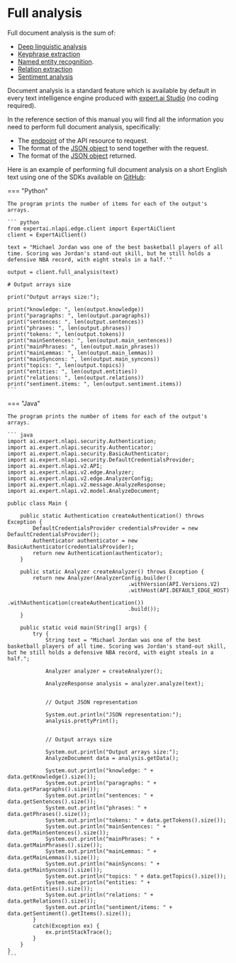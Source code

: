 # Full analysis

Full document analysis is the sum of:

- [Deep linguistic analysis](../linguistic-analysis/index.md)
- [Keyphrase extraction](../keyphrase-extraction/index.md)
- [Named entity recognition](../entity-recognition/index.md).  
- [Relation extraction](../relation-extraction/index.md)
- [Sentiment analysis](../sentiment-analysis/index.md)

Document analysis is a standard feature which is available by default in every text intelligence engine produced with <a href="https://docs.expert.ai/studio/latest/" target="_blank">expert.ai Studio</a> (no coding required). 

In the reference section of this manual you will find all the information you need to perform full document analysis, specifically:

- The [endpoint](../../reference/endpoints/index.md) of the API resource to request.
- The format of the [JSON object](../../reference/requests/full-analysis/index.md) to send together with the request.
- The format of the [JSON object](../../reference/output/full-analysis/index.md) returned.

Here is an example of performing full document analysis on a short English text using one of the SDKs available on <a href="https://github.com/therealexpertai/" target="_blank">GitHub</a>:

=== "Python"
    
    The program prints the number of items for each of the output's arrays.

    ``` python
    from expertai.nlapi.edge.client import ExpertAiClient
    client = ExpertAiClient()

    text = "Michael Jordan was one of the best basketball players of all time. Scoring was Jordan's stand-out skill, but he still holds a defensive NBA record, with eight steals in a half.'" 
    
    output = client.full_analysis(text)

    # Output arrays size

    print("Output arrays size:");

    print("knowledge: ", len(output.knowledge))
    print("paragraphs: ", len(output.paragraphs))
    print("sentences: ", len(output.sentences))
    print("phrases: ", len(output.phrases))
    print("tokens: ", len(output.tokens))
    print("mainSentences: ", len(output.main_sentences))
    print("mainPhrases: ", len(output.main_phrases))
    print("mainLemmas: ", len(output.main_lemmas))
    print("mainSyncons: ", len(output.main_syncons))
    print("topics: ", len(output.topics))
    print("entities: ", len(output.entities))
    print("relations: ", len(output.relations))
    print("sentiment.items: ", len(output.sentiment.items))
    ```

=== "Java"
    
    The program prints the number of items for each of the output's arrays.
        
    ``` java
    import ai.expert.nlapi.security.Authentication;
    import ai.expert.nlapi.security.Authenticator;
    import ai.expert.nlapi.security.BasicAuthenticator;
    import ai.expert.nlapi.security.DefaultCredentialsProvider;
    import ai.expert.nlapi.v2.API;
    import ai.expert.nlapi.v2.edge.Analyzer;
    import ai.expert.nlapi.v2.edge.AnalyzerConfig;
    import ai.expert.nlapi.v2.message.AnalyzeResponse;
    import ai.expert.nlapi.v2.model.AnalyzeDocument;

    public class Main {

        public static Authentication createAuthentication() throws Exception {
            DefaultCredentialsProvider credentialsProvider = new DefaultCredentialsProvider();
            Authenticator authenticator = new BasicAuthenticator(credentialsProvider);
            return new Authentication(authenticator);
        }

        public static Analyzer createAnalyzer() throws Exception {
            return new Analyzer(AnalyzerConfig.builder()
                                          .withVersion(API.Versions.V2)
										  .withHost(API.DEFAULT_EDGE_HOST)
                                          .withAuthentication(createAuthentication())
                                          .build());
        }

        public static void main(String[] args) {
            try {
                String text = "Michael Jordan was one of the best basketball players of all time. Scoring was Jordan's stand-out skill, but he still holds a defensive NBA record, with eight steals in a half.";

                Analyzer analyzer = createAnalyzer();

                AnalyzeResponse analysis = analyzer.analyze(text);


                // Output JSON representation

                System.out.println("JSON representation:");
                analysis.prettyPrint();


                // Output arrays size

                System.out.println("Output arrays size:");
                AnalyzeDocument data = analysis.getData();

                System.out.println("knowledge: " + data.getKnowledge().size());
                System.out.println("paragraphs: " + data.getParagraphs().size());
                System.out.println("sentences: " + data.getSentences().size());
                System.out.println("phrases: " + data.getPhrases().size());
                System.out.println("tokens: " + data.getTokens().size());
                System.out.println("mainSentences: " + data.getMainSentences().size());
                System.out.println("mainPhrases: " + data.getMainPhrases().size());
                System.out.println("mainLemmas: " + data.getMainLemmas().size());
                System.out.println("mainSyncons: " + data.getMainSyncons().size());
                System.out.println("topics: " + data.getTopics().size());
                System.out.println("entities: " + data.getEntities().size());
                System.out.println("relations: " + data.getRelations().size());
                System.out.println("sentiment/items: " + data.getSentiment().getItems().size());
            }
            catch(Exception ex) {
                ex.printStackTrace();
            }
        }
    }
    ```

